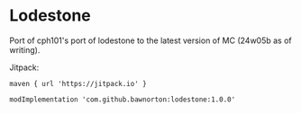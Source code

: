 # Lodestone

Port of cph101's port of lodestone to the latest version of MC (24w05b as of writing).

Jitpack:
```
maven { url 'https://jitpack.io' }
```
```
modImplementation 'com.github.bawnorton:lodestone:1.0.0'
```